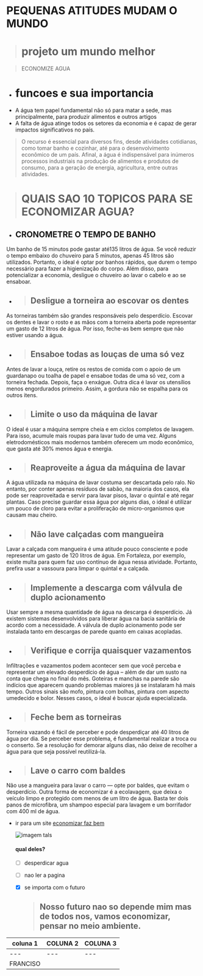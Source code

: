 # PEQUENAS ATITUDES MUDAM O MUNDO
> # projeto um mundo melhor




>ECONOMIZE AGUA

* # funcoes e sua importancia
* A água tem papel fundamental não só para matar a sede, mas principalmente, para produzir alimentos e outros artigos
*  A falta de água atinge todos os setores da economia e é capaz de gerar impactos significativos no país.
    
> O recurso é essencial para diversos fins, desde atividades cotidianas, como tomar banho e cozinhar, até para o desenvolvimento econômico de um país. Afinal, a água é indispensável para inúmeros processos industriais na produção de alimentos e produtos de consumo, para a geração de energia, agricultura, entre outras atividades.


      
  ># QUAIS SAO 10 TOPICOS PARA SE ECONOMIZAR AGUA?
  
*  ## CRONOMETRE O TEMPO DE BANHO
Um banho de 15 minutos pode gastar até135 litros de água. Se você reduzir o tempo embaixo do chuveiro para 5 minutos, apenas 45 litros são utilizados. Portanto, o ideal é optar por banhos rápidos, que durem o tempo necessário para fazer a higienização do corpo. Além disso, para potencializar a economia, desligue o chuveiro ao lavar o cabelo e ao se ensaboar.


* > ## Desligue a torneira ao escovar os dentes
As torneiras também são grandes responsáveis pelo desperdício. Escovar os dentes e lavar o rosto e as mãos com a torneira aberta pode representar um gasto de 12 litros de água. Por isso, feche-as bem sempre que não estiver usando a água.


* > ## Ensaboe todas as louças de uma só vez
Antes de lavar a louça, retire os restos de comida com o apoio de um guardanapo ou toalha de papel e ensaboe todas de uma só vez, com a torneira fechada. Depois, faça o enxágue. Outra dica é lavar os utensílios menos engordurados primeiro. Assim, a gordura não se espalha para os outros itens.


* > ## Limite o uso da máquina de lavar
O ideal é usar a máquina sempre cheia e em ciclos completos de lavagem. Para isso, acumule mais roupas para lavar tudo de uma vez. Alguns eletrodomésticos mais modernos também oferecem um modo econômico, que gasta até 30% menos água e energia.

 
 * > ## Reaproveite a água da máquina de lavar
A água utilizada na máquina de lavar costuma ser descartada pelo ralo. No entanto, por conter apenas resíduos de sabão, na maioria dos casos, ela pode ser reaproveitada e servir para lavar pisos, lavar o quintal e até regar plantas. Caso precise guardar essa água por alguns dias, o ideal é utilizar um pouco de cloro para evitar a proliferação de micro-organismos que causam mau cheiro.

*  > ## Não lave calçadas com mangueira
Lavar a calçada com mangueira é uma atitude pouco consciente e pode representar um gasto de 120 litros de água. Em Fortaleza, por exemplo, existe multa para quem faz uso contínuo de água nessa atividade. Portanto, prefira usar a vassoura para limpar o quintal e a calçada.

*  > ## Implemente a descarga com válvula de duplo acionamento
Usar sempre a mesma quantidade de água na descarga é desperdício. Já existem sistemas desenvolvidos para liberar água na bacia sanitária de acordo com a necessidade. A válvula de duplo acionamento pode ser instalada tanto em descargas de parede quanto em caixas acopladas.

* > ## Verifique e corrija quaisquer vazamentos
Infiltrações e vazamentos podem acontecer sem que você perceba e representar um elevado desperdício de água – além de dar um susto na conta que chega no final do mês. Goteiras e manchas na parede são indícios que aparecem quando problemas maiores já se instalaram há mais tempo. Outros sinais são mofo, pintura com bolhas, pintura com aspecto umedecido e bolor. Nesses casos, o ideal é buscar ajuda especializada.

* > ## Feche bem as torneiras
Torneira vazando é fácil de perceber e pode desperdiçar até 40 litros de água por dia. Se perceber esse problema, é fundamental realizar a troca ou o conserto. Se a resolução for demorar alguns dias, não deixe de recolher a água para que seja possível reutilizá-la. 

* > ## Lave o carro com baldes
Não use a mangueira para lavar o carro — opte por baldes, que evitam o desperdício. Outra forma de economizar é a ecolavagem, que deixa o veículo limpo e protegido com menos de um litro de água. Basta ter dois panos de microfibra, um shampoo especial para lavagem e um borrifador com 400 ml de água.





* ir para um site [economizar faz bem](https://blog.brkambiental.com.br/)
  

  ![imagem tals]()

  #### qual deles?
  - [ ] desperdicar agua
  - [ ] nao ler a pagina
  - [x] se importa com o futuro
 
      > ## Nosso futuro nao so depende mim mas de todos nos, vamos economizar, pensar no meio ambiente.
 


 




coluna 1| COLUNA 2| COLUNA 3|
---|---|---|
---|---|---|
FRANCISO|
